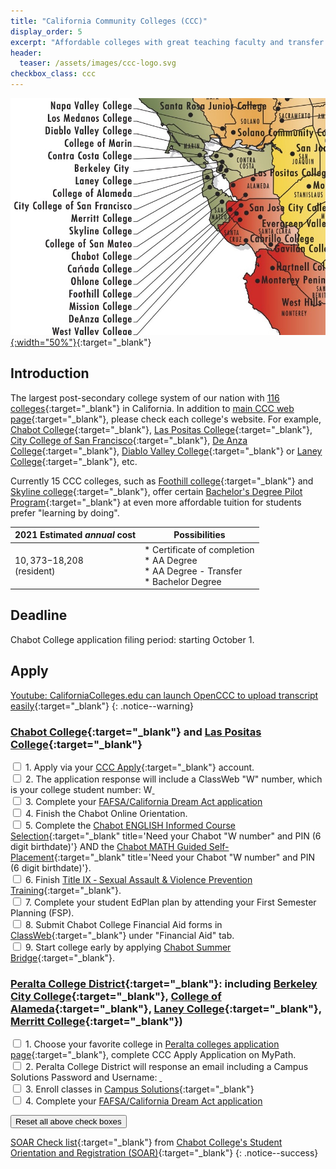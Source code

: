 ```yaml
---
title: "California Community Colleges (CCC)"
display_order: 5
excerpt: "Affordable colleges with great teaching faculty and transfer opportunities"
header:
  teaser: /assets/images/ccc-logo.svg
checkbox_class: ccc
---
```

[![California Community Colleges the in Bay area](/assets/images/ccc-campuses.jpg){:width="50%"}](https://upload.wikimedia.org/wikipedia/en/3/39/Student_Senate_Regions_Map.pdf){:target="_blank"}
## Introduction
The largest post-secondary college system of our nation with [116 colleges](https://en.wikipedia.org/wiki/List_of_California_Community_Colleges_by_enrollment){:target="_blank"} in California. In addition to 
[main CCC web page](https://www.cccco.edu/){:target="_blank"}, please check each college's website. For example, [Chabot College](https://www.chabotcollege.edu/){:target="_blank"}, [Las Positas College](http://www.laspositascollege.edu){:target="_blank"}, [City College of San Francisco](https://www.ccsf.edu/){:target="_blank"}, [De Anza College](https://www.deanza.edu/){:target="_blank"}, [Diablo Valley College](https://www.dvc.edu/){:target="_blank"} or [Laney College](https://laney.edu/){:target="_blank"}, etc.

Currently 15 CCC colleges, such as [Foothill college](https://www.foothill.edu/dentalhygiene/){:target="_blank"} and [Skyline college](https://skylinecollege.edu/respiratorycarebachelors/){:target="_blank"}, offer certain [Bachelor's Degree Pilot Program](https://www.cccco.edu/About-Us/Chancellors-Office/Divisions/Educational-Services-and-Support/What-we-do/Curriculum-and-Instruction-Unit/Curriculum/Baccalaureate-Degree-Pilot-Program){:target="_blank"} at even more affordable tuition for students prefer "learning by doing".

| 2021 Estimated <strong><em>annual</em></strong> cost| Possibilities | 
| ------------------------------------------------- | ----------------------------| 
|$10,373 -$18,208<br>(resident)|* Certificate of completion<br>* AA Degree<br>* AA Degree - Transfer<br>* Bachelor Degree|

## Deadline
Chabot College application filing period:  starting October 1.

## Apply
[Youtube: CaliforniaColleges.edu can launch OpenCCC to upload transcript easily](https://youtu.be/3U3nQBMSxzw){:target="_blank"}
{: .notice--warning}

### [Chabot College](https://www.opencccapply.net/cccapply-welcome?cccMisCode=482){:target="_blank"} and [Las Positas College](http://www.laspositascollege.edu/admissions/index.php){:target="_blank"}
<input type="checkbox" id="{{page.checkbox_class}}-1" class="persisted"> 1. Apply via your [CCC Apply](https://home.cccapply.org){:target="_blank"} account.
<br>
<input type="checkbox" id="{{page.checkbox_class}}-2" class="persisted"> 2. The application response will include a ClassWeb "W" number, which is your college student number: W<span style="text-decoration: underline; white-space: pre;">                           </span>
<br>
<input type="checkbox" id="{{page.checkbox_class}}-3" class="persisted"> 3. Complete your [FAFSA/California Dream Act application](/colleges/financial-aid-scholarships/)
<br>
<input type="checkbox" id="{{page.checkbox_class}}-4" class="persisted"> 4. Finish the Chabot Online Orientation.
<br>
<input type="checkbox" id="{{page.checkbox_class}}-5" class="persisted"> 5. Complete the [Chabot ENGLISH Informed Course Selection](http://www.chabotcollege.edu/counseling/assessment/docs/english%20informed%20course%20selection%20steps.pdf){:target="_blank" title='Need your Chabot "W number" and PIN (6 digit birthdate)'} AND the [Chabot MATH Guided Self-Placement](http://www.chabotcollege.edu/counseling/assessment/docs/math%20guided%20self-placement%20steps.pdf){:target="_blank" title='Need your Chabot "W number" and PIN (6 digit birthdate)'}.
<br>
<input type="checkbox" id="{{page.checkbox_class}}-6" class="persisted"> 6. Finish [Title IX ‐ Sexual Assault & Violence Prevention Training](http://www.chabotcollege.edu/counseling/assessment/docs/title%20ix-student-handout.pdf){:target="_blank"}.
<br>
<input type="checkbox" id="{{page.checkbox_class}}-7" class="persisted"> 7. Complete your student EdPlan plan by attending your First Semester Planning (FSP).
<br>
<input type="checkbox" id="{{page.checkbox_class}}-8" class="persisted"> 8. Submit Chabot College Financial Aid forms in [ClassWeb](https://bw11.clpccd.cc.ca.us){:target="_blank"} under "Financial Aid" tab.
<br>
<input type="checkbox" id="{{page.checkbox_class}}-9" class="persisted"> 9. Start college early by applying [Chabot Summer Bridge](https://www.chabotcollege.edu/student-services/el-centro/summer-bridge.php){:target="_blank"}.


### [Peralta College District](https://home.peralta.edu/apply21){:target="_blank"}: including [Berkeley City College](http://launch.cccmypath.org/mypath/345?authSource=OpenCCC){:target="_blank"}, [College of Alameda](http://launch.cccmypath.org/mypath/341?authSource=OpenCCC){:target="_blank"}, [Laney College](http://launch.cccmypath.org/mypath/343?authSource=OpenCCC){:target="_blank"}, [Merritt College](http://launch.cccmypath.org/mypath/344?authSource=OpenCCC){:target="_blank"})
<input type="checkbox" id="{{page.checkbox_class}}-21" class="persisted"> 1. Choose your favorite college in [Peralta colleges application page](https://home.peralta.edu/apply21){:target="_blank"}, complete CCC Apply Application on MyPath.
<br>
<input type="checkbox" id="{{page.checkbox_class}}-22" class="persisted"> 2. Peralta College District will response an email including a Campus Solutions Password and Username: <span style="text-decoration: underline; white-space: pre;">                                                                        </span>
<br>
<input type="checkbox" id="{{page.checkbox_class}}-23" class="persisted"> 3. Enroll classes in [Campus Solutions](https://sa.peralta.edu/psp/PCCDCPRD/?cmd=login){:target="_blank"}
<br>
<input type="checkbox" id="{{page.checkbox_class}}-24" class="persisted"> 4. Complete your [FAFSA/California Dream Act application](/colleges/financial-aid-scholarships/)
<br>


<button name="clear-checkboxes" class="btn btn--warning" value="ccc">Reset all above check boxes</button>

[SOAR Check list](https://www.chabotcollege.edu/counseling/soar/docs/SOAR%202022%20student%20steps%20handout.pdf){:target="_blank"} from [Chabot College's Student Orientation and Registration (SOAR)](https://www.chabotcollege.edu/counseling/soar/){:target="_blank"}
{: .notice--success}

